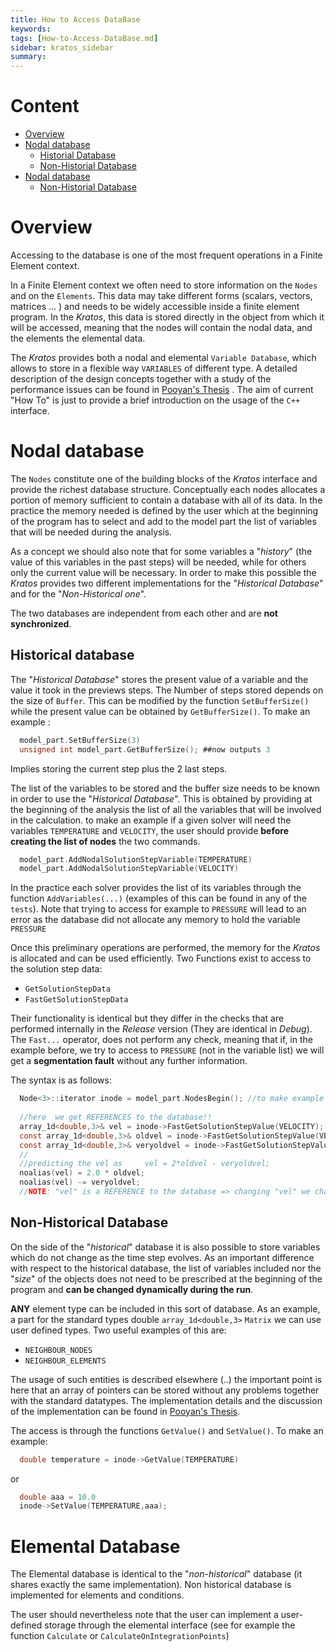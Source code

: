 ```yaml
---
title: How to Access DataBase
keywords: 
tags: [How-to-Access-DataBase.md]
sidebar: kratos_sidebar
summary: 
---
```


# Content
* [Overview][overview]
* [Nodal database][nodal]
   * [Historial Database][historical]
   * [Non-Historial Database][nonhistorical]
* [Nodal database][nodal]
   * [Non-Historial Database][nonhistoricalelem]

[overview]: https://github.com/KratosMultiphysics/Kratos/wiki/How-to-Access-DataBase#overview
[nodal]: https://github.com/KratosMultiphysics/Kratos/wiki/How-to-Access-DataBase#nodal-database
[historical]: https://github.com/KratosMultiphysics/Kratos/wiki/How-to-Access-DataBase#historical-database
[nonhistorical]: https://github.com/KratosMultiphysics/Kratos/wiki/How-to-Access-DataBase#non-historical-database
[nonhistoricalelem]: https://github.com/KratosMultiphysics/Kratos/wiki/How-to-Access-DataBase#elemental-database

# Overview

Accessing to the database is one of the most frequent operations in a Finite Element context.

In a Finite Element context we often need to store information on the `Nodes` and on the `Elements`. This data may take different forms (scalars, vectors, matrices ... ) and needs to be widely accessible inside a finite element program. In the _Kratos_, this data is stored directly in the object from which it will be accessed, meaning that the nodes will contain the nodal data, and the elements the elemental data.

The _Kratos_ provides both a nodal and elemental `Variable Database`, which allows to store in a flexible way `VARIABLES` of different type. A detailed description of the design concepts together with a study of the performance issues can be found in [Pooyan's Thesis](https://futur.upc.edu/3239147) . The aim of current "How To" is just to provide a brief introduction on the usage of the `C++` interface. 

# Nodal database

The `Nodes` constitute one of the building blocks of the _Kratos_ interface and provide the richest database structure. Conceptually each nodes allocates a portion of memory sufficient to contain a database with all of its data. In the practice the memory needed is defined by the user which at the beginning of the program has to select and add to the model part the list of variables that will be needed during the analysis.

As a concept we should also note that for some variables a "_history_" (the value of this variables in the past steps) will be needed, while for others only the current value will be necessary. In order to make this possible the _Kratos_ provides two different implementations for the "_Historical Database_" and for the "_Non-Historical one_".

The two databases are independent from each other and are **not synchronized**. 

## Historical database

The "_Historical Database_" stores the present value of a variable and the value it took in the previews steps. The Number of steps stored depends on the size of `Buffer`. This can be modified by the function `SetBufferSize()` while the present value can be obtained by `GetBufferSize()`. To make an example :

~~~c
  model_part.SetBufferSize(3)
  unsigned int model_part.GetBufferSize(); ##now outputs 3
~~~

Implies storing the current step plus the 2 last steps.

The list of the variables to be stored and the buffer size needs to be known in order to use the "_Historical Database_". This is obtained by providing at the beginning of the analysis the list of all the variables that will be involved in the calculation. to make an example if a given solver will need the variables `TEMPERATURE` and `VELOCITY`, the user should provide **before creating the list of nodes** the two commands.

~~~c
  model_part.AddNodalSolutionStepVariable(TEMPERATURE)
  model_part.AddNodalSolutionStepVariable(VELOCITY)
~~~

In the practice each solver provides the list of its variables through the function `AddVariables(...)` (examples of this can be found in any of the `tests`). Note that trying to access for example to `PRESSURE` will lead to an error as the database did not allocate any memory to hold the variable `PRESSURE`

Once this preliminary operations are performed, the memory for the _Kratos_ is allocated and can be used efficiently. Two Functions exist to access to the solution step data: 

* `GetSolutionStepData `
*  `FastGetSolutionStepData` 

Their functionality is identical but they differ in the checks that are performed internally in the _Release_ version (They are identical in _Debug_). The `Fast...` operator, does not perform any check, meaning that if, in the example before, we try to access to `PRESSURE` (not in the variable list) we will get a **segmentation fault** without any further information.

The syntax is as follows: 

~~~c
  Node<3>::iterator inode = model_part.NodesBegin(); //to make example let's take the first node
  
  //here  we get REFERENCES to the database!!
  array_1d<double,3>& vel = inode->FastGetSolutionStepValue(VELOCITY); //vel here has the value of velocity at the current step
  const array_1d<double,3>& oldvel = inode->FastGetSolutionStepValue(VELOCITY,1); //vel 1 step in the past
  const array_1d<double,3>& veryoldvel = inode->FastGetSolutionStepValue(VELOCITY,2); //vel 2 steps in the past
  //
  //predicting the vel as     vel = 2*oldvel - veryoldvel;
  noalias(vel) = 2.0 * oldvel;
  noalias(vel) -= veryoldvel;
  //NOTE: "vel" is a REFERENCE to the database => changing "vel" we change the database
~~~

##  Non-Historical Database 

On the side of the "_historical_" database it is also possible to store variables which do not change as the time step evolves. As an important difference with respect to the historical database, the list of variables included nor the "_size_" of the objects does not need to be prescribed at the beginning of the program and **can be changed dynamically during the run**.

**ANY** element type can be included in this sort of database. As an example, a part for the standard types double `array_1d<double,3>` `Matrix` we can use user defined types. Two useful examples of this are:

* `NEIGHBOUR_NODES`
* `NEIGHBOUR_ELEMENTS` 

The usage of such entities is described elsewhere (..) the important point is here that an array of pointers can be stored without any problems together with the standard datatypes. The implementation details and the discussion of the implementation can be found in [Pooyan's Thesis](https://scholar.google.es/citations?view_op=view_citation&hl=es&user=Z3lsvS8AAAAJ&citation_for_view=Z3lsvS8AAAAJ:hqOjcs7Dif8C).

The access is through the functions `GetValue()` and `SetValue()`. To make an example: 

~~~c
  double temperature = inode->GetValue(TEMPERATURE)
~~~
or
~~~c
  double aaa = 10.0
  inode->SetValue(TEMPERATURE,aaa);
~~~

# Elemental Database

The Elemental database is identical to the "_non-historical_" database (it shares exactly the same implementation). Non historical database is implemented for elements and conditions.

The user should nevertheless note that the user can implement a user-defined storage through the elemental interface (see for example the function `Calculate` or `CalculateOnIntegrationPoints`) 
